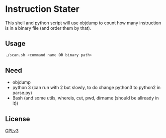 # Instruction Stater

This shell and python script will use objdump to count how many instruction is in a binary file (and order them by that).

## Usage

```sh
./scan.sh <command name OR binary path>
```

## Need

- objdump
- python 3 (can run with 2 but slowly, to do change python3 to python2 in parse.py)
- Bash (and some utils, whereis, cut, pwd, dirname (should be allready in it))

## License

[GPLv3](LICENSE.md)
